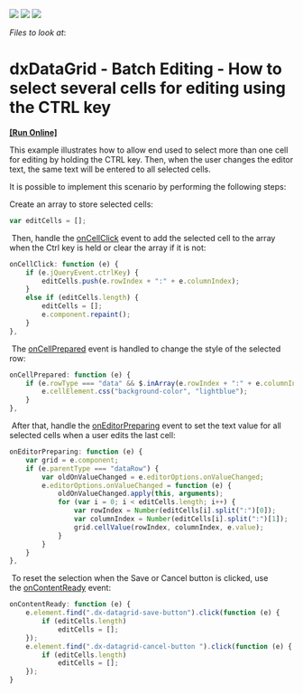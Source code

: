 <!-- default badges list -->
![](https://img.shields.io/endpoint?url=https://codecentral.devexpress.com/api/v1/VersionRange/128583166/15.2.7%2B)
[![](https://img.shields.io/badge/Open_in_DevExpress_Support_Center-FF7200?style=flat-square&logo=DevExpress&logoColor=white)](https://supportcenter.devexpress.com/ticket/details/T361032)
[![](https://img.shields.io/badge/📖_How_to_use_DevExpress_Examples-e9f6fc?style=flat-square)](https://docs.devexpress.com/GeneralInformation/403183)
<!-- default badges end -->
<!-- default file list -->
*Files to look at*:

<!-- default file list end -->
# dxDataGrid - Batch Editing - How to select several cells for editing using the CTRL key
<!-- run online -->
**[[Run Online]](https://codecentral.devexpress.com/t361032/)**
<!-- run online end -->


<p>This example illustrates how to allow end used to select more than one cell for editing by holding the CTRL key. Then, when the user changes the editor text, the same text will be entered to all selected cells. </p>
<p>It is possible to implement this scenario by performing the following steps:</p>
<p>Create an array to store selected cells:</p>


```js
var editCells = [];

```


<p> Then, handle the <a href="http://js.devexpress.com/Documentation/ApiReference/UI_Widgets/dxDataGrid/Configuration/?version=15_2#onCellClick">onCellClick</a> event to add the selected cell to the array when the Ctrl key is held or clear the array if it is not:</p>


```js
onCellClick: function (e) {
    if (e.jQueryEvent.ctrlKey) {
        editCells.push(e.rowIndex + ":" + e.columnIndex);
    }
    else if (editCells.length) {
        editCells = [];
        e.component.repaint();
    }
},

```


<p> The <a href="http://js.devexpress.com/Documentation/ApiReference/UI_Widgets/dxDataGrid/Configuration/?version=15_2#onCellPrepared">onCellPrepared</a> event is handled to change the style of the selected row: </p>


```js
onCellPrepared: function (e) {
    if (e.rowType === "data" && $.inArray(e.rowIndex + ":" + e.columnIndex, editCells) >= 0) {
        e.cellElement.css("background-color", "lightblue");
    }
},

```


<p> After that, handle the <a href="http://js.devexpress.com/Documentation/ApiReference/UI_Widgets/dxDataGrid/Configuration/?version=15_2#onEditorPreparing">onEditorPreparing</a> event to set the text value for all selected cells when a user edits the last cell:</p>


```js
onEditorPreparing: function (e) {
    var grid = e.component;
    if (e.parentType === "dataRow") {
        var oldOnValueChanged = e.editorOptions.onValueChanged;
        e.editorOptions.onValueChanged = function (e) {
            oldOnValueChanged.apply(this, arguments);
            for (var i = 0; i < editCells.length; i++) {
                var rowIndex = Number(editCells[i].split(":")[0]);
                var columnIndex = Number(editCells[i].split(":")[1]);
                grid.cellValue(rowIndex, columnIndex, e.value);
            }
        }
    }
},

```


<p> To reset the selection when the Save or Cancel button is clicked, use the <a href="http://js.devexpress.com/Documentation/ApiReference/UI_Widgets/dxDataGrid/Configuration/?version=15_2#onContentReady">onContentReady</a> event:</p>


```js
onContentReady: function (e) {
    e.element.find(".dx-datagrid-save-button").click(function (e) {
        if (editCells.length)
            editCells = [];
    });
    e.element.find(".dx-datagrid-cancel-button ").click(function (e) {
        if (editCells.length)
            editCells = [];
    });
}
```



<br/>


